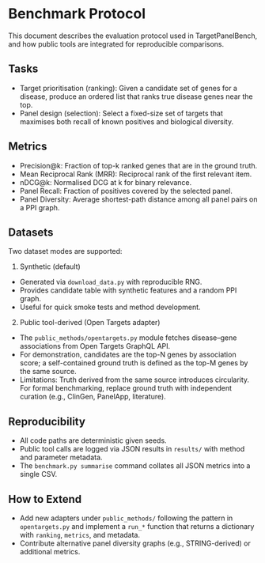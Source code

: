 Benchmark Protocol
==================

This document describes the evaluation protocol used in TargetPanelBench, and
how public tools are integrated for reproducible comparisons.

Tasks
-----
- Target prioritisation (ranking): Given a candidate set of genes for a disease,
  produce an ordered list that ranks true disease genes near the top.
- Panel design (selection): Select a fixed-size set of targets that maximises
  both recall of known positives and biological diversity.

Metrics
-------
- Precision@k: Fraction of top-k ranked genes that are in the ground truth.
- Mean Reciprocal Rank (MRR): Reciprocal rank of the first relevant item.
- nDCG@k: Normalised DCG at k for binary relevance.
- Panel Recall: Fraction of positives covered by the selected panel.
- Panel Diversity: Average shortest-path distance among all panel pairs on a PPI graph.

Datasets
--------
Two dataset modes are supported:

1) Synthetic (default)
- Generated via `download_data.py` with reproducible RNG.
- Provides candidate table with synthetic features and a random PPI graph.
- Useful for quick smoke tests and method development.

2) Public tool-derived (Open Targets adapter)
- The `public_methods/opentargets.py` module fetches disease–gene associations
  from Open Targets GraphQL API.
- For demonstration, candidates are the top-N genes by association score; a
  self-contained ground truth is defined as the top-M genes by the same source.
- Limitations: Truth derived from the same source introduces circularity. For
  formal benchmarking, replace ground truth with independent curation (e.g.,
  ClinGen, PanelApp, literature).

Reproducibility
---------------
- All code paths are deterministic given seeds.
- Public tool calls are logged via JSON results in `results/` with method and
  parameter metadata.
- The `benchmark.py summarise` command collates all JSON metrics into a single CSV.

How to Extend
-------------
- Add new adapters under `public_methods/` following the pattern in
  `opentargets.py` and implement a `run_*` function that returns a dictionary
  with `ranking`, `metrics`, and metadata.
- Contribute alternative panel diversity graphs (e.g., STRING-derived) or
  additional metrics.
